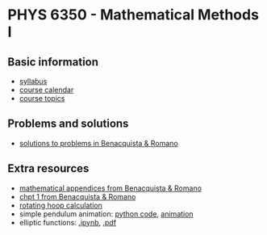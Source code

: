 # PHYS 6350 - Mathematical Methods I

## Basic information

- [syllabus](info/syllabus.pdf)
- [course calendar](info/calendar.pdf)
- [course topics](info/topics.pdf)

## Problems and solutions

- [solutions to problems in Benacquista & Romano](benacquista_romano/solutions/index.md)

## Extra resources

- [mathematical appendices from Benacquista & Romano](benacquista_romano/appendices.pdf)
- [chpt 1 from Benacquista & Romano](benacquista_romano/chpt1.pdf)
- [rotating hoop calculation](notes/rotating_hoop.pdf) 
- simple pendulum animation: [python code](code/simple_pendulum.py), [animation](code/simple_pendulum.mp4) 
- elliptic functions: [.ipynb](code/elliptic_functions.ipynb), [.pdf](code/elliptic_functions.pdf)
